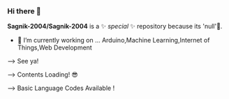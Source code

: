 ### Hi there 👋


**Sagnik-2004/Sagnik-2004** is a ✨ _special_ ✨ repository because its 'null'🤣.

- 🔭 I’m currently working on ... Arduino,Machine Learning,Internet of Things,Web Development
 
 --> See ya!
 
--> Contents Loading! 😎

--> Basic Language Codes Available !
